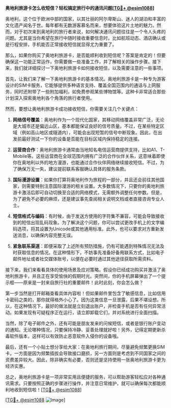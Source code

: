 **奥地利旅游卡怎么收短信？轻松搞定旅行中的通讯问题[[TG💪+ @esim1088](https://t.me/s/esim1088)]**

奥地利，这个位于欧洲中部的国家，以其壮丽的阿尔卑斯山、迷人的湖泊和丰富的文化遗产闻名于世。每年都有无数游客慕名而来，想要体验这片土地的魅力。然而，对于初次来到奥地利的旅行者来说，如何解决通讯问题往往是一个令人头疼的问题。尤其是当你希望在旅行中随时接收重要信息时，比如航班动态、酒店确认或是行程安排，手机能否正常接收短信就显得尤为重要了。

那么，如果你购买了奥地利旅游卡，是否能顺利收到短信呢？答案是肯定的！但要确保这一功能正常运作，你需要做一些准备工作，并了解相关的操作步骤。接下来，我们就详细探讨一下奥地利旅游卡如何接收短信，以及需要注意的一些事项。

首先，让我们来了解一下奥地利旅游卡的基本情况。奥地利旅游卡是一种专为游客设计的SIM卡服务，它能够提供多种语言支持、覆盖全国范围内的通话与上网服务，同时还附带了一些附加福利，如免费参观某些博物馆等。这种卡非常适合那些计划深入探索奥地利各个角落的旅行者使用。

然而，要想让奥地利旅游卡成功接收短信，你需要关注几个关键点：

1. **网络信号覆盖**：奥地利作为一个现代化国家，其移动网络覆盖非常广泛，无论是大城市还是偏远山区，基本都能保证良好的信号质量。不过，在某些特定区域（例如高山地区或隧道内），可能会出现短暂的信号中断现象。因此，在出发前最好测试一下你的设备是否能在目标区域内保持稳定的连接。

2. **运营商合作**：奥地利旅游卡通常由当地知名电信运营商提供支持，比如A1、T-Mobile等。这些运营商在全球范围内拥有广泛的合作伙伴关系，这意味着即使你在奥地利以外的地方漫游，也能通过合作伙伴网络继续接收短信。不过，为了确保万无一失，建议提前联系客服确认具体的服务条款。

3. **国际漫游设置**：如果你打算将奥地利作为旅程的一部分，并且还会前往其他国家，则需要特别注意国际漫游的相关设置。大多数情况下，只要你的奥地利旅游卡激活后即可自动切换至合适的网络模式，无需额外调整任何参数。但是，为了避免不必要的麻烦，还是建议事先查阅相关说明文档或者直接咨询专业人士。

4. **短信格式与编码**：有时候，由于发送方使用的字符集不兼容，可能会导致接收到的短信出现乱码现象。为了解决这个问题，你可以尝试更改手机上的文字编码选项，将其设置为Unicode或其他通用标准。此外，也可以要求对方重新发送消息，以确保内容完整无误。

5. **紧急联系渠道**：即便采取了上述所有预防措施，仍有可能遇到特殊情况无法及时获取信息的情况。在这种情形下，不妨事先准备好备用联系方式，比如电子邮件地址或者社交媒体账号，以便在必要时通过其他途径获取所需资料。

接下来，我们来看看具体的使用场景及应对策略。假设你已经成功购买并激活了奥地利旅游卡，并且正在享受愉快的假期时光。突然间，你的手机屏幕弹出了一个提示框——原来是一封来自旅行社的重要邮件！此时此刻，你会怎么做？

第一步当然是打开邮箱查看具体内容啦！但如果邮件里包含了敏感信息，比如信用卡密码之类的，那你就得格外小心了。因为这类信息一旦泄露，后果不堪设想。所以，在这种情况下，最好的做法就是立刻退出账户，并检查手机是否有任何异常活动。如果发现有可疑程序正在运行，请立即卸载它们，并对系统进行全面扫描。

当然，除了电子邮件之外，还有可能是朋友发来的问候短信，或者是银行账户变动的通知。无论哪种情况，只要保持冷静、妥善处理就好啦！另外，记得定期更新杀毒软件版本，这样可以有效防止恶意软件入侵你的设备哦。

最后，还有一个小贴士想分享给大家：在奥地利旅行期间，尽量避免频繁更换SIM卡。一方面是因为频繁插拔会导致接口磨损，另一方面则是考虑到不同国家之间的资费差异较大。因此，除非确实有必要，否则还是坚持使用一张奥地利旅游卡更为经济实惠。

总之，奥地利旅游卡是一项非常实用且便捷的服务，可以帮助游客轻松应对各种通讯需求。只要按照正确的步骤进行操作，并注意日常维护，就可以确保每次都能顺利地收到短信啦！[[TG💪+ @esim1088](https://t.me/s/esim1088)]

[[TG💪+ @esim1088](https://t.me/s/esim1088) ![Image](https://i.postimg.cc/4NQfJmqS/Snipaste-2025-05-13-00-14-12.png)]